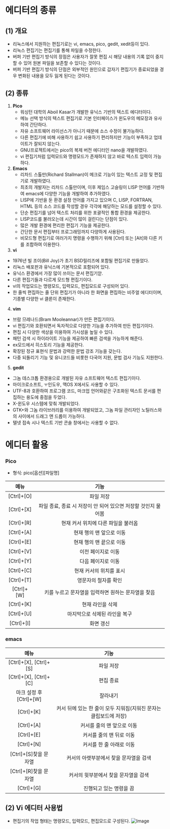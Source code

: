 # 에디터의 종류
## (1) 개요
- 리눅스에서 지원하는 편집기로는 vi, emacs, pico, gedit, xedit등이 있다.
- 리눅스 편집기는 편집기를 통해 파일을 수정한다.
- 버퍼 기반 편집기 방식의 장점은 사용자가 잘못 편집 시 해당 내용의 기록 없이 중지할 수 있어 원본 파일을 보존할 수 있다는 것이다.
- 버퍼 기반 편집기 방식의 단점은 외부적인 원인으로 갑자기 편집기가 종료되었을 경우 변화된 내용을 모두 잃게 된다는 것이다.

## (2) 종류
1. **Pico**
   - 워싱턴 대학의 Aboil Kasar가 개발한 유닉스 기반의 텍스트 에디터이다.
   - 메뉴 선택 방식의 텍스트 편집기로 기본 인터페이스가 윈도우의 메모장과 유사하여 간단하다.
   - 자유 소프트웨어 라이선스가 아니기 때문에 소스 수정이 불가능하다.
   - 다른 편집기에 비해 사용하기 쉽고 사용하기 편리하지만 기능이 부족하고 업데이트가 잘되지 않는다.
   - GNU프로젝트에서는 pico의 복제 버전 에디터인 nano을 개발하였다.
   - vi 편집기처럼 입력모드와 명령모드가 존재하지 않고 바로 텍스트 입력이 가능하다.
2. **Emacs**
   - 리차드 스톨만(Richard Stallman)이 메크로 기능이 있는 텍스트 교정 및 편집기로 개발하였다.
   - 최초의 개발자는 리차드 스톨만이며, 이후 제임스 고슬링이 LISP 언어를 기반하여 emacs에 다양한 기능을 개발하여 추가하였다.
   - LISP에 기반을 둔 환경 설정 언어를 가지고 있으며 C, LISP, FORTRAN, HTML 등의 소스 코드를 작성할 경우 각각에 해당하는 모드를 설정할 수 있다.
   - 단순 편집기를 넘어 텍스트 처리를 위한 포괄적인 통합 환경을 제공한다.
   - LISP코드를 불러오는데 시간이 많이 걸린다는 단점이 있다.
   - 많은 개발 환경에 편리한 편집기 기능을 제공한다.
   - 간단한 문서 편집부터 프로그래밍까지 다양하게 사용된다.
   - 비모드형 편집기로 여러가지 명령을 수행하기 위해 [Ctrl] 또는 [Alt]와 다른 키를 조합하여 이용한다.
3. **vi**
- 1976년 빌 조이(Bill Joy)가 초기 BSD릴리즈에 포함될 편집기로 만들었다.
- 리눅스 배포판과 유닉스에 기본적으로 포함되어 있다.
- 유닉스 환경에서 가장 많이 쓰이는 문서 편집기앋.
- 다른 편집기들과 다르게 모드형 편집기이다.
- vi의 작업모드는 명령모드, 입력모드, 편집모드로 구성되어 있다.
- 한 줄씩 편집하는 줄 단위 편집기가 아니라 한 화면을 편집하는 비주얼 에디터이며, 기종별 다양한 vi 클론이 존재한다.
4. **vim**
- 브람 므레나드(Bram Mooleannar)가 만든 편집기이다.
- vi 편집기와 호환되면서 독자적으로 다양한 기능을 추가하여 만든 편집기이다.
- 편집 시 다양한 색상을 이용하여 가시성을 높일 수 있다.
- 패턴 검색 시 하이라이트 기능을 제공하여 빠른 검색을 가능하게 해준다.
- ex모드에서 히스토리 기능을 제공한다.
- 확장된 정규 표현식 문법과 강력한 문법 강조 기능을 갖는다.
- 다중 되돌리기 기능 및 유니코드들 비롯한 다국어 지원, 문법 검사 기능도 지원한다.
5. **gedit**
- 그놈 데스크톱 환경용으로 개발된 자유 소프트웨어 텍스트 편집기이다.
- 마이크로소프트, ㅜ인도우, 맥OS X에서도 사용할 수 있다.
- UTF-8과 호환하여 프로그램 코드, 마크업 언어와같은 구조화된 텍스트 문서를 편집하는 용도에 중점을 두었다.
- X-윈도우 시스템에 맞춰 개발되었다.
- GTK+와 그놈 라이브러리를 이용하여 개발되었고, 그놈 파일 관리자인 노틸러스와의 사이에서 드래그 앤 드롭이 가능하다.
- 텔넷 접속 시나 텍스트 기반 콘솔 창에서는 사용할 수 없다.

# 에디터 활용
### Pico
- 형식: pico[옵션][파일명]

|메뉴|기능|
|:--:|:--:|
|[Ctrl]+[O]|파일 저장|
|[Ctrl]+[X]|파일 종료, 종료 시 저장이 안 되어 있으면 저장할 것인지 물어봄|
|[Ctrl]+[R]|현재 커서 위치에 다른 파일을 불러옴|
|[Ctrl]+[A]|현재 행의 맨 앞으로 이동|
|[Ctrl]+[E]|현재 행의 맨 끝으로 이동|
|[Ctrl]+[V]|이전 페이지로 이동|
|[Ctrl]+[Y]|다음 페이지로 이동|
|[Ctrl]+[C]|현재 커서의 위치를 표시|
|[Ctrl]+[T]|영문자의 철자를 확인|
|[Ctrl]+[W]|키를 누르고 문자열을 입력하면 원하는 문자열을 찾음|
|[Ctrl]+[K]|현재 라인을 삭제|
|[Ctrl]+[U]|마지막으로 삭제된 라인을 복구|
|[Ctrl]+[I]|화면 갱신|

### emacs
|메뉴|기능|
|:--:|:--:|
|[Ctrl]+[X], [Ctrl]+[S]|파일 저장|
|[Ctrl]+[X], [Ctrl]+[C]|편집 종료|
|마크 설정 후 [Ctrl]+[W]|잘라내기|
|[Ctrl]+[K]|커서 뒤에 있는 한 줄이 모두 지워짐(지워진 문자는 클립보드에 저장)|
|[Ctrl]+[A]|커서를 줄의 맨 앞으로 이동|
|[Ctrl]+[E]|커서를 줄의 맨 뒤로 이동|
|[Ctrl]+[N]|커서를 한 줄 아래로 이동|
|[Ctrl]+[S]찾을 문자열|커서의 아랫부분에서 찾을 문자열을 검색|
|[Ctrl]+[R]찾을 문자열|커서의 윗부분에서 찾을 문자열을 검색|
|[Ctrl]+[G]|진행되고 있는 명령을 끔|

## (2) Vi 에디터 사용법
- 편집기의 작업 형태는 명령모드, 입력모드, 편집모드로 구성된다.
![Image](https://github.com/user-attachments/assets/8ab05b6d-e936-4fdf-ba13-dbf5996f726b)